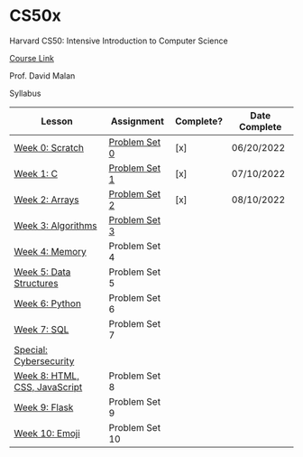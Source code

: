 # CS50x
Harvard CS50: Intensive Introduction to Computer Science

[Course Link](https://cs50.harvard.edu/x/2023/)

Prof. David Malan

Syllabus

 | Lesson | Assignment | Complete? | Date Complete |
 | --- | --- | --- | --- |
 | [Week 0: Scratch](/Week%200%20Scratch/README.md) | [Problem Set 0](https://cs50.harvard.edu/x/2023/psets/0/) | [x] | 06/20/2022 |
 | [Week 1: C](/Week%201%20C/README.md) | [Problem Set 1](https://cs50.harvard.edu/x/2023/psets/1/) | [x]| 07/10/2022 |
 | [Week 2: Arrays](/Week%202%20Arrays/README.md) | [Problem Set 2](https://cs50.harvard.edu/x/2023/psets/2/) | [x] | 08/10/2022 |
 | [Week 3: Algorithms](/Week%203%20Algorithms/README.md) | [Problem Set 3](https://cs50.harvard.edu/x/2023/psets/3/) |  | |
 | [Week 4: Memory]() | Problem Set 4 | |  |
 | [Week 5: Data Structures]() | Problem Set 5 |  |  |
 | [Week 6: Python]() | Problem Set 6 | | |
 | [Week 7: SQL]() | Problem Set 7 |  |  |
 | [Special: Cybersecurity]() |  | |  |
 | [Week 8: HTML, CSS, JavaScript]() | Problem Set 8 | |  |
 | [Week 9: Flask]() | Problem Set 9 | |  |
 | [Week 10: Emoji]() | Problem Set 10 |  |  |


    
